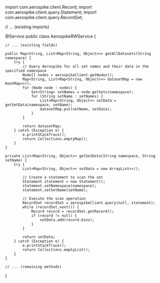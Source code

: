 import com.aerospike.client.Record;
import com.aerospike.client.query.Statement;
import com.aerospike.client.query.RecordSet;

// ... (existing imports)

@Service
public class AerospikeRWService {

    // ... (existing fields)

    public Map<String, List<Map<String, Object>>> getAllDatasets(String namespace) {
        try {
            // Query Aerospike for all set names and their data in the specified namespace
            Node[] nodes = aerospikeClient.getNodes();
            Map<String, List<Map<String, Object>>> datasetMap = new HashMap<>();
            for (Node node : nodes) {
                Set<String> setNames = node.getSets(namespace);
                for (String setName : setNames) {
                    List<Map<String, Object>> setData = getSetData(namespace, setName);
                    datasetMap.put(setName, setData);
                }
            }

            return datasetMap;
        } catch (Exception e) {
            e.printStackTrace();
            return Collections.emptyMap();
        }
    }

    private List<Map<String, Object>> getSetData(String namespace, String setName) {
        try {
            List<Map<String, Object>> setData = new ArrayList<>();
            
            // Create a statement to scan the set
            Statement statement = new Statement();
            statement.setNamespace(namespace);
            statement.setSetName(setName);

            // Execute the scan operation
            RecordSet recordSet = aerospikeClient.query(null, statement);
            while (recordSet.next()) {
                Record record = recordSet.getRecord();
                if (record != null) {
                    setData.add(record.bins);
                }
            }

            return setData;
        } catch (Exception e) {
            e.printStackTrace();
            return Collections.emptyList();
        }
    }

    // ... (remaining methods)
}
